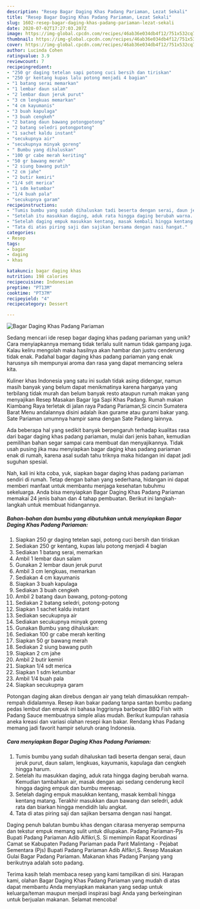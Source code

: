 ```yaml
---
description: "Resep Bagar Daging Khas Padang Pariaman, Lezat Sekali"
title: "Resep Bagar Daging Khas Padang Pariaman, Lezat Sekali"
slug: 1602-resep-bagar-daging-khas-padang-pariaman-lezat-sekali
date: 2020-07-02T17:27:03.207Z
image: https://img-global.cpcdn.com/recipes/46ab36e034db4f12/751x532cq70/bagar-daging-khas-padang-pariaman-foto-resep-utama.jpg
thumbnail: https://img-global.cpcdn.com/recipes/46ab36e034db4f12/751x532cq70/bagar-daging-khas-padang-pariaman-foto-resep-utama.jpg
cover: https://img-global.cpcdn.com/recipes/46ab36e034db4f12/751x532cq70/bagar-daging-khas-padang-pariaman-foto-resep-utama.jpg
author: Lucinda Cohen
ratingvalue: 3.9
reviewcount: 7
recipeingredient:
- "250 gr daging tetelan sapi potong cuci bersih dan tiriskan"
- "250 gr kentang kupas lalu potong menjadi 4 bagian"
- "1 batang serai memarkan"
- "1 lembar daun salam"
- "2 lembar daun jeruk purut"
- "3 cm lengkuas memarkan"
- "4 cm kayumanis"
- "3 buah kapulaga"
- "3 buah cengkeh"
- "2 batang daun bawang potongpotong"
- "2 batang seledri potongpotong"
- "1 sachet kaldu instant"
- "secukupnya air"
- "secukupnya minyak goreng"
- " Bumbu yang dihaluskan"
- "100 gr cabe merah keriting"
- "50 gr bawang merah"
- "2 siung bawang putih"
- "2 cm jahe"
- "2 butir kemiri"
- "1/4 sdt merica"
- "1 sdm ketumbar"
- "1/4 buah pala"
- "secukupnya garam"
recipeinstructions:
- "Tumis bumbu yang sudah dihaluskan tadi beserta dengan serai, daun jeruk purut, daun salam, lengkuas, kayumanis, kapulaga dan cengkeh hingga harum."
- "Setelah itu masukkan daging, aduk rata hingga daging berubah warna. Kemudian tambahkan air, masak dengan api sedang cenderung kecil hingga daging empuk dan bumbu meresap."
- "Setelah daging empuk masukkan kentang, masak kembali hingga kentang matang. Terakhir masukkan daun bawang dan seledri, aduk rata dan biarkan hingga mendidih lalu angkat."
- "Tata di atas piring saji dan sajikan bersama dengan nasi hangat."
categories:
- Resep
tags:
- bagar
- daging
- khas

katakunci: bagar daging khas 
nutrition: 198 calories
recipecuisine: Indonesian
preptime: "PT13M"
cooktime: "PT37M"
recipeyield: "4"
recipecategory: Dessert

---
```



![Bagar Daging Khas Padang Pariaman](https://img-global.cpcdn.com/recipes/46ab36e034db4f12/751x532cq70/bagar-daging-khas-padang-pariaman-foto-resep-utama.jpg)

Sedang mencari ide resep bagar daging khas padang pariaman yang unik? Cara menyiapkannya memang tidak terlalu sulit namun tidak gampang juga. Kalau keliru mengolah maka hasilnya akan hambar dan justru cenderung tidak enak. Padahal bagar daging khas padang pariaman yang enak harusnya sih mempunyai aroma dan rasa yang dapat memancing selera kita.

Kuliner khas Indonesia yang satu ini sudah tidak asing didengar, namun masih banyak yang belum dapat menikmatinya karena harganya yang terbilang tidak murah dan belum banyak resto ataupun rumah makan yang menyajikan Resep Masakan Bagar Iga Sapi Khas Padang. Rumah makan Kiambang Raya terletak di jalan raya Padang Pariaman,Si cincin Sumatera Barat Menu andalannya disini adalah ikan gurame atau gurami bakar yang. Sate Pariaman umumnya hampir sama dengan Sate Padang lainnya.

Ada beberapa hal yang sedikit banyak berpengaruh terhadap kualitas rasa dari bagar daging khas padang pariaman, mulai dari jenis bahan, kemudian pemilihan bahan segar sampai cara membuat dan menyajikannya. Tidak usah pusing jika mau menyiapkan bagar daging khas padang pariaman enak di rumah, karena asal sudah tahu triknya maka hidangan ini dapat jadi suguhan spesial.


Nah, kali ini kita coba, yuk, siapkan bagar daging khas padang pariaman sendiri di rumah. Tetap dengan bahan yang sederhana, hidangan ini dapat memberi manfaat untuk membantu menjaga kesehatan tubuhmu sekeluarga. Anda bisa menyiapkan Bagar Daging Khas Padang Pariaman memakai 24 jenis bahan dan 4 tahap pembuatan. Berikut ini langkah-langkah untuk membuat hidangannya.

<!--inarticleads1-->

##### Bahan-bahan dan bumbu yang dibutuhkan untuk menyiapkan Bagar Daging Khas Padang Pariaman:

1. Siapkan 250 gr daging tetelan sapi, potong cuci bersih dan tiriskan
1. Sediakan 250 gr kentang, kupas lalu potong menjadi 4 bagian
1. Sediakan 1 batang serai, memarkan
1. Ambil 1 lembar daun salam
1. Gunakan 2 lembar daun jeruk purut
1. Ambil 3 cm lengkuas, memarkan
1. Sediakan 4 cm kayumanis
1. Siapkan 3 buah kapulaga
1. Sediakan 3 buah cengkeh
1. Ambil 2 batang daun bawang, potong-potong
1. Sediakan 2 batang seledri, potong-potong
1. Siapkan 1 sachet kaldu instant
1. Sediakan secukupnya air
1. Sediakan secukupnya minyak goreng
1. Gunakan  Bumbu yang dihaluskan:
1. Sediakan 100 gr cabe merah keriting
1. Siapkan 50 gr bawang merah
1. Sediakan 2 siung bawang putih
1. Siapkan 2 cm jahe
1. Ambil 2 butir kemiri
1. Siapkan 1/4 sdt merica
1. Siapkan 1 sdm ketumbar
1. Ambil 1/4 buah pala
1. Siapkan secukupnya garam


Potongan daging akan direbus dengan air yang telah dimasukkan rempah-rempah didalamnya. Resep ikan bakar padang tanpa santan bumbu padang pedas lembut dan empuk ini bahasa Inggrisnya barbeque BBQ Fish with Padang Sauce membuatnya simple alias mudah. Berikut kumpulan rahasia aneka kreasi dan variasi olahan resepi ikan bakar. Rendang khas Padang memang jadi favorit hampir seluruh orang Indonesia. 

<!--inarticleads2-->

##### Cara menyiapkan Bagar Daging Khas Padang Pariaman:

1. Tumis bumbu yang sudah dihaluskan tadi beserta dengan serai, daun jeruk purut, daun salam, lengkuas, kayumanis, kapulaga dan cengkeh hingga harum.
1. Setelah itu masukkan daging, aduk rata hingga daging berubah warna. Kemudian tambahkan air, masak dengan api sedang cenderung kecil hingga daging empuk dan bumbu meresap.
1. Setelah daging empuk masukkan kentang, masak kembali hingga kentang matang. Terakhir masukkan daun bawang dan seledri, aduk rata dan biarkan hingga mendidih lalu angkat.
1. Tata di atas piring saji dan sajikan bersama dengan nasi hangat.


Daging penuh balutan bumbu khas dengan citarasa menyerap sempurna dan tekstur empuk memang sulit untuk dilupakan. Padang Pariaman-Pjs Bupati Padang Pariaman Adib Alfikri,S. Si memimpin Rapat Koordinasi Camat se Kabupaten Padang Pariaman pada Parit Malintang - Pejabat Sementara (Pjs) Bupati Padang Pariaman Adib Alfikri,S. Resep Masakan Gulai Bagar Padang Pariaman. Makanan khas Padang Panjang yang berikutnya adalah soto padang. 

Terima kasih telah membaca resep yang kami tampilkan di sini. Harapan kami, olahan Bagar Daging Khas Padang Pariaman yang mudah di atas dapat membantu Anda menyiapkan makanan yang sedap untuk keluarga/teman maupun menjadi inspirasi bagi Anda yang berkeinginan untuk berjualan makanan. Selamat mencoba!
